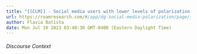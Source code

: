 ```yaml
---
title: "[[CLM]] - Social media users with lower levels of polarization to begin with are more likely to depolarize"
url: https://roamresearch.com/#/app/dg-social-media-polarization/page/ieqkhSN3U
author: Flavia Batista
date: Mon Jul 10 2023 03:40:30 GMT-0400 (Eastern Daylight Time)
---
```




###### Discourse Context


